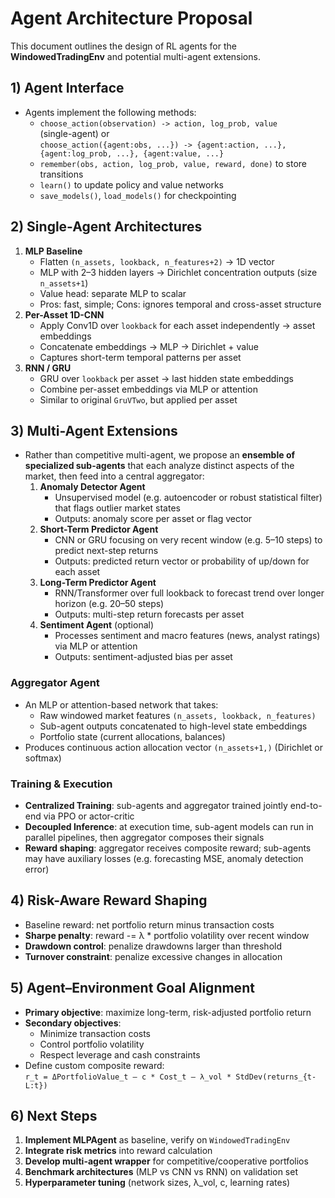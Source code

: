 # Agent Architecture Proposal

This document outlines the design of RL agents for the **WindowedTradingEnv** and potential multi-agent extensions.

## 1) Agent Interface
- Agents implement the following methods:
  - `choose_action(observation) -> action, log_prob, value`  
    (single-agent) or  
    `choose_action({agent:obs, ...}) -> {agent:action, ...}, {agent:log_prob, ...}, {agent:value, ...}`  
  - `remember(obs, action, log_prob, value, reward, done)` to store transitions
  - `learn()` to update policy and value networks
  - `save_models()`, `load_models()` for checkpointing

## 2) Single-Agent Architectures
1. **MLP Baseline**
   - Flatten `(n_assets, lookback, n_features+2)` → 1D vector
   - MLP with 2–3 hidden layers → Dirichlet concentration outputs (size `n_assets+1`)
   - Value head: separate MLP to scalar
   - Pros: fast, simple; Cons: ignores temporal and cross-asset structure
2. **Per-Asset 1D-CNN**
   - Apply Conv1D over `lookback` for each asset independently → asset embeddings
   - Concatenate embeddings → MLP → Dirichlet + value
   - Captures short-term temporal patterns per asset
3. **RNN / GRU**
   - GRU over `lookback` per asset → last hidden state embeddings
   - Combine per-asset embeddings via MLP or attention
   - Similar to original `GruVTwo`, but applied per asset

## 3) Multi-Agent Extensions
- Rather than competitive multi-agent, we propose an **ensemble of specialized sub-agents** that each analyze distinct aspects of the market, then feed into a central aggregator:
  1. **Anomaly Detector Agent**
     - Unsupervised model (e.g. autoencoder or robust statistical filter) that flags outlier market states
     - Outputs: anomaly score per asset or flag vector
  2. **Short-Term Predictor Agent**
     - CNN or GRU focusing on very recent window (e.g. 5–10 steps) to predict next-step returns
     - Outputs: predicted return vector or probability of up/down for each asset
  3. **Long-Term Predictor Agent**
     - RNN/Transformer over full lookback to forecast trend over longer horizon (e.g. 20–50 steps)
     - Outputs: multi-step return forecasts per asset
  4. **Sentiment Agent** (optional)
     - Processes sentiment and macro features (news, analyst ratings) via MLP or attention
     - Outputs: sentiment-adjusted bias per asset

### Aggregator Agent
- An MLP or attention-based network that takes:
  - Raw windowed market features `(n_assets, lookback, n_features)`
  - Sub-agent outputs concatenated to high-level state embeddings
  - Portfolio state (current allocations, balances)
- Produces continuous action allocation vector `(n_assets+1,)` (Dirichlet or softmax)

### Training & Execution
- **Centralized Training**: sub-agents and aggregator trained jointly end-to-end via PPO or actor-critic
- **Decoupled Inference**: at execution time, sub-agent models can run in parallel pipelines, then aggregator composes their signals
- **Reward shaping**: aggregator receives composite reward; sub-agents may have auxiliary losses (e.g. forecasting MSE, anomaly detection error)

## 4) Risk-Aware Reward Shaping
- Baseline reward: net portfolio return minus transaction costs
- **Sharpe penalty**: reward -= λ * portfolio volatility over recent window
- **Drawdown control**: penalize drawdowns larger than threshold
- **Turnover constraint**: penalize excessive changes in allocation

## 5) Agent–Environment Goal Alignment
- **Primary objective**: maximize long-term, risk-adjusted portfolio return
- **Secondary objectives**:
  - Minimize transaction costs
  - Control portfolio volatility
  - Respect leverage and cash constraints
- Define custom composite reward:  
  `r_t = ΔPortfolioValue_t – c * Cost_t – λ_vol * StdDev(returns_{t-L:t})`

## 6) Next Steps
1. **Implement MLPAgent** as baseline, verify on `WindowedTradingEnv`  
2. **Integrate risk metrics** into reward calculation  
3. **Develop multi-agent wrapper** for competitive/cooperative portfolios  
4. **Benchmark architectures** (MLP vs CNN vs RNN) on validation set
5. **Hyperparameter tuning** (network sizes, λ_vol, c, learning rates)